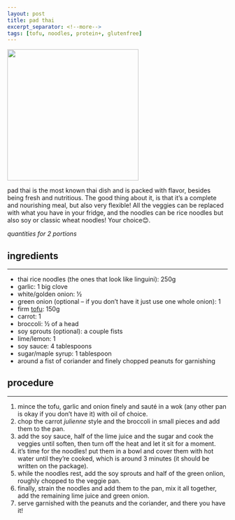 ```yaml
---
layout: post
title: pad thai
excerpt_separator: <!--more-->
tags: [tofu, noodles, protein+, glutenfree]
---
```


 <img src="../../../images/pad-thai.jpg" width="300">

 


<!--more-->

pad thai is the most known thai dish and is packed with flavor, besides being fresh and nutritious. The good thing about it, is that it’s a complete and nourishing meal, but also very flexible! All the veggies can be replaced with what you have in your fridge, and the noodles can be rice noodles but also soy or classic wheat noodles! Your choice😊. 

*quantities for 2 portions*

## ingredients
---

- thai rice noodles (the ones that look like linguini): 250g
- garlic: 1 big clove
- white/golden onion: ½ 
- green onion (optional – if you don’t have it just use one whole onion): 1
- firm [tofu](https://fagiolini.github.io/guide-tofu/): 150g
- carrot: 1
- broccoli: ½ of a head
- soy sprouts (optional): a couple fists
- lime/lemon: 1
- soy sauce: 4 tablespoons
- sugar/maple syrup: 1 tablespoon
- around a fist of coriander and finely chopped peanuts for   garnishing


## procedure
---

1.	mince the tofu, garlic and onion finely and sauté in a wok (any other pan is okay if you don’t have it) with oil of choice. 
2.	chop the carrot *julienne* style and the broccoli in small pieces and add them to the pan.
3.	add the soy sauce, half of the lime juice and  the sugar and cook the veggies until soften, then turn off the heat and let it sit for a moment.
4.	it’s time for the noodles! put them in a bowl and cover them with hot water until they’re cooked, which is around 3 minutes (it should be written on the package).
5.	while the noodles rest, add the soy sprouts and half of the green onlion, roughly chopped to the veggie pan.
6.	finally, strain the noodles and add them to the pan, mix it all together, add the remaining lime juice and green onion.
7.	serve garnished with the peanuts and the coriander, and there you have it!

